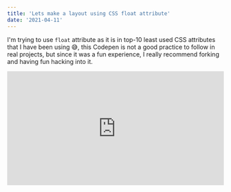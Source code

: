 ```yaml
---
title: 'Lets make a layout using CSS float attribute'
date: '2021-04-11'
---
```


I'm trying to use `float` attribute as it is in top-10 least used CSS attributes  that I have been using 😅, this Codepen is not a good practice to follow in real projects, but since it was a fun experience, I really recommend forking and having fun hacking into it.

<iframe height="265" style="width: 100%;" scrolling="no" title="Layout-using-float" src="https://codepen.io/kave-me/embed/preview/BapJvrm?height=265&theme-id=dark&default-tab=css,result" frameborder="no" loading="lazy" allowtransparency="true" allowfullscreen="true">
  See the Pen <a href='https://codepen.io/kave-me/pen/BapJvrm'>Layout-using-float</a> by Kave Mohammadi
  (<a href='https://codepen.io/kave-me'>@kave-me</a>) on <a href='https://codepen.io'>CodePen</a>.
</iframe>


